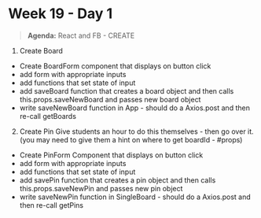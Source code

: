 # Week 19 - Day 1

> **Agenda:** React and FB - CREATE

1.  Create Board
* Create BoardForm component that displays on button click
* add form with appropriate inputs
* add functions that set state of input
* add saveBoard function that creates a board object and then calls this.props.saveNewBoard and passes new board object
* write saveNewBoard function in App - should do a Axios.post and then re-call getBoards

2.  Create Pin
Give students an hour to do this themselves - then go over it. (you may need to give them a hint on where to get boardId - #props)
* Create PinForm Component that displays on button click
* add form with appropriate inputs
* add functions that set state of input
* add savePin function that creates a pin object and then calls this.props.saveNewPin and passes new pin object
* write saveNewPin function in SingleBoard - should do a Axios.post and then re-call getPins
